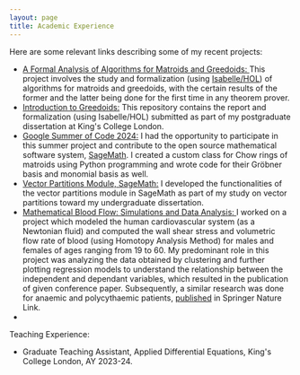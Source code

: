 ```yaml
---
layout: page
title: Academic Experience
---
```


<p>
Here are some relevant links describing some of my recent projects: <br>

<ul>
    <li><a href="https://arxiv.org/abs/2505.19816" target="_blank">A Formal Analysis of Algorithms for Matroids and Greedoids: </a>This project involves the study and formalization (using <a href="https://isabelle.in.tum.de/" target="_blank">Isabelle/HOL</a>) of algorithms for matroids and greedoids, with the certain results of the former and the latter being done for the first time in any theorem prover.</li>
    <li><a href="https://github.com/25shriya/Introduction-to-Greedoids" target="_blank">Introduction to Greedoids:</a> This repository contains the report and formalization (using Isabelle/HOL) submitted as part of my postgraduate dissertation at King's College London.</li>
    <li><a href="https://summerofcode.withgoogle.com/archive/2024/projects/kcmBd7yA" target="_blank">Google Summer of Code 2024:</a> I had the opportunity to participate in this summer project and contribute to the open source mathematical software system, <a href="https://www.sagemath.org/" target="_blank">SageMath</a>. I created a custom class for Chow rings of matroids using Python programming and wrote code for their Gröbner basis and monomial basis as well.</li>
    <li><a href="https://doc.sagemath.org/html/en/reference/combinat/sage/combinat/vector_partition.html" target="_blank">Vector Partitions Module, SageMath:</a> I developed the functionalities of the vector partitions module in SageMath as part of my study on vector partitions toward my undergraduate dissertation.</li>
    <li><a href="https://ieeexplore.ieee.org/abstract/document/9673261" target="_blank">Mathematical Blood Flow: Simulations and Data Analysis: </a>I worked on a project which modeled the human cardiovascular system (as a Newtonian fluid) and computed the wall shear stress and volumetric flow rate of blood (using Homotopy Analysis Method) for males and females of ages ranging from 19 to 60. My predominant role in this project was analyzing the data obtained by clustering and further plotting regression models to understand the relationship between the independent and dependant variables, which resulted in the publication of given conference paper. Subsequently, a similar research was done for anaemic and polycythaemic patients, <a href="https://link.springer.com/chapter/10.1007/978-981-19-9906-2_34" target="_blank">published</a>  in Springer Nature Link.<li>
</ul>

Teaching Experience:

<ul>
    <li>Graduate Teaching Assistant, Applied Differential Equations, King's College London, AY 2023-24. </li>
</ul>

</p>